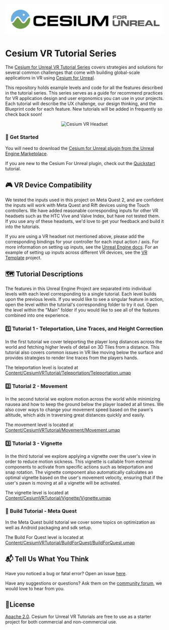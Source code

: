 [![Cesium for Unreal Logo](Images/Cesium-for-Unreal-Logo-WhiteBGH.jpg)](https://cesium.com/unreal-marketplace?utm_source=cesium-unreal&utm_medium=github&utm_campaign=unreal)

# Cesium VR Tutorial Series

The [Cesium for Unreal VR Tutorial Series](https://www.unrealengine.com/marketplace/en-US/product/fc21a5013d8d4821b8c7dc88e94ca0ed) covers strategies and solutions for several common challenges that come with building global-scale applications in VR using [Cesium for Unreal](https://www.unrealengine.com/marketplace/en-US/product/87b0d05800a545d49bf858ef3458c4f7). 

This repository holds example levels and code for all the features described in the tutorial series. This series serves as a guide for recommend practices for VR application design and user ergonomics you can use in your projects. Each tutorial will describe the UX challenge, our design thinking, and the Blueprint code for each feature. New tutorials will be added in frequently so check back soon!

<p align="center">
<img src="Images/Cesium-VR-Headset.jpg" alt="Cesium VR Headset"/>
</p>

### :rocket: Get Started

You will need to download the [Cesium for Unreal plugin from the Unreal Engine Marketplace](https://cesium.com/unreal-marketplace?utm_source=cesium-unreal&utm_medium=github&utm_campaign=unreal).

If you are new to the Cesium For Unreal plugin, check out the [Quickstart](https://cesium.com/learn/unreal/unreal-quickstart/) tutorial.

## :video_game: VR Device Compatibility

We tested the inputs used in this project on Meta Quest 2, and are confident the inputs will work with Meta Quest and Rift devices using the Touch controllers. We have added reasonable corresponding inputs for other VR headsets such as the HTC Vive and Valve Index, but have not tested them. If you use any of these headsets, we'd love to get your feedback and build it into the tutorials.

If you are using a VR headset not mentioned above, please add the corresponding bindings for your controller for each input action / axis. For more information on setting up inputs, see the [Unreal Engine docs](https://www.unrealengine.com/en-US/blog/input-action-and-axis-mappings-in-ue4). For an example of setting up inputs across different VR devices, see the [VR Template](https://docs.unrealengine.com/4.27/en-US/Resources/Templates/VRTemplate/) project.

## :world_map: Tutorial Descriptions

The features in this Unreal Engine Project are separated into individual levels with each level corresponding to a single tutorial. Each level builds upon the previous levels. If you would like to see a singular feature in action, open the level within the tutorial's corresponding folder to try it out. Open the level within the "Main" folder if you would like to see all of the features combined into one experience. 

### :one: Tutorial 1 - Teleportation, Line Traces, and Height Correction

In the first tutorial we cover teleporting the player long distances across the world and fetching higher levels of detail on 3D Tiles from a distance. This tutorial also covers common issues in VR like moving below the surface and provides strategies to render line traces from the players hands. 

The teleportation level is located at [Content/CesiumVRTutorial/Teleportation/Teleportation.umap](Content/CesiumVRTutorial/Teleportation/Teleportation.umap)

### :two: Tutorial 2 - Movement

In the second tutorial we explore motion across the world while minimizing nausea and how to keep the ground below the player loaded at all times. We also cover ways to change your movement speed based on the pawn's altitude, which aids in traversing great distances quickly and easily.

The movement level is located at [Content/CesiumVRTutorial/Movement/Movement.umap](Content/CesiumVRTutorial/Movement/Movement.umap)

### :three: Tutorial 3 - Vignette

In the third tutorial we explore applying a vignette over the user's view in order to reduce motion sickness. This vignette is callable from external components to activate from specific actions such as teleportation and snap rotation. The vignette component also automatically calculates an optimal vignette based on the user's movement velocity, ensuring that if the user's pawn is moving at all a vignette will be activated.

The vignette level is located at [Content/CesiumVRTutorial/Vignette/Vignette.umap](Content/CesiumVRTutorial/Vignette/Vignette.umap)


### :hammer: Build Tutorial - Meta Quest

In the Meta Quest build tutorial we cover some topics on optimization as well as Android packaging and sdk setup.

The Build For Quest level is located at [Content/CesiumVRTutorial/BuildForQuest/BuildForQuest.umap](Content/CesiumVRTutorial/BuildForQuest/BuildForQuest.umap)

## :mailbox_with_mail: Tell Us What You Think

Have you noticed a bug or fatal error? Open an issue [here](https://github.com/CesiumGS/cesium-unreal-vr-tutorial/issues).

Have any suggestions or questions? Ask them on the [community forum](https://community.cesium.com), we would love to hear from you.

## :green_book:License

[Apache 2.0](http://www.apache.org/licenses/LICENSE-2.0.html). Cesium for Unreal VR Tutorials are free to use as a starter project for both commercial and non-commercial use.
